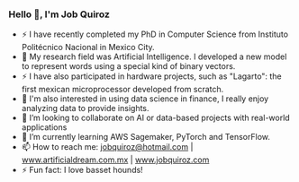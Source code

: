 ### Hello 👋, I'm Job Quiroz 


- ⚡ I have recently completed my PhD in Computer Science from Instituto Politécnico Nacional in Mexico City.
- 🔭 My research field was Artificial Intelligence. I developed a new model to represent words using a special kind of binary vectors.
- ⚡ I have also participated in hardware projects, such as "Lagarto": the first mexican microprocessor developed from scratch.
- 🌱 I'm also interested in using data science in finance, I really enjoy analyzing data to provide insights.
- 👯 I’m looking to collaborate on AI or data-based projects with real-world applications
- 🌱 I’m currently learning AWS Sagemaker, PyTorch and TensorFlow. 
- 📫 How to reach me: jobquiroz@hotmail.com | www.artificialdream.com.mx | www.jobquiroz.com
- ⚡ Fun fact: I love basset hounds!
